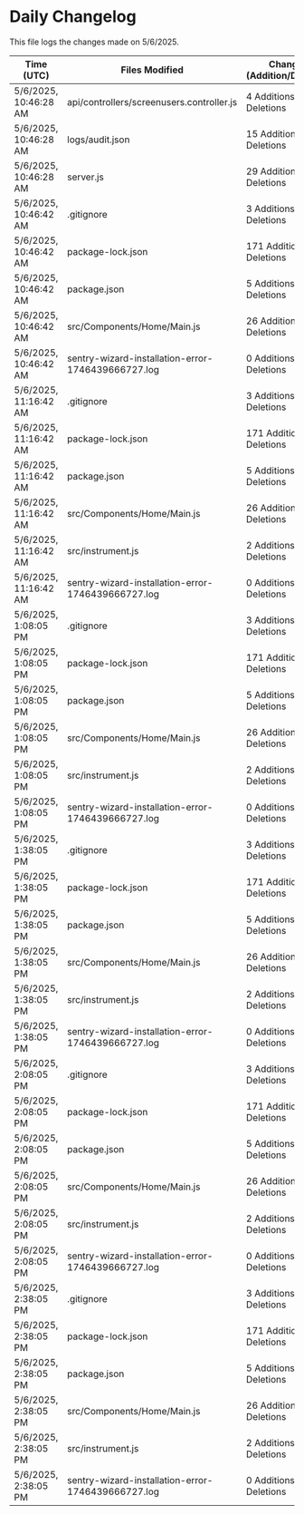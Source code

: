 # Daily Changelog

This file logs the changes made on 5/6/2025.

| Time (UTC)             | Files Modified                    | Changes (Addition/Deletion) |
|------------------------|-----------------------------------|-----------------------------|
| 5/6/2025, 10:46:28 AM | api/controllers/screenusers.controller.js | 4 Additions & 4 Deletions |
| 5/6/2025, 10:46:28 AM | logs/audit.json | 15 Additions & 15 Deletions |
| 5/6/2025, 10:46:28 AM | server.js | 29 Additions & 28 Deletions |
| 5/6/2025, 10:46:42 AM | .gitignore | 3 Additions & 0 Deletions|
| 5/6/2025, 10:46:42 AM | package-lock.json | 171 Additions & 0 Deletions|
| 5/6/2025, 10:46:42 AM | package.json | 5 Additions & 3 Deletions|
| 5/6/2025, 10:46:42 AM | src/Components/Home/Main.js | 26 Additions & 20 Deletions|
| 5/6/2025, 10:46:42 AM | sentry-wizard-installation-error-1746439666727.log | 0 Additions & 0 Deletions|
| 5/6/2025, 11:16:42 AM | .gitignore | 3 Additions & 0 Deletions|
| 5/6/2025, 11:16:42 AM | package-lock.json | 171 Additions & 0 Deletions|
| 5/6/2025, 11:16:42 AM | package.json | 5 Additions & 3 Deletions|
| 5/6/2025, 11:16:42 AM | src/Components/Home/Main.js | 26 Additions & 20 Deletions|
| 5/6/2025, 11:16:42 AM | src/instrument.js | 2 Additions & 2 Deletions|
| 5/6/2025, 11:16:42 AM | sentry-wizard-installation-error-1746439666727.log | 0 Additions & 0 Deletions|
| 5/6/2025, 1:08:05 PM | .gitignore | 3 Additions & 0 Deletions|
| 5/6/2025, 1:08:05 PM | package-lock.json | 171 Additions & 0 Deletions|
| 5/6/2025, 1:08:05 PM | package.json | 5 Additions & 3 Deletions|
| 5/6/2025, 1:08:05 PM | src/Components/Home/Main.js | 26 Additions & 20 Deletions|
| 5/6/2025, 1:08:05 PM | src/instrument.js | 2 Additions & 2 Deletions|
| 5/6/2025, 1:08:05 PM | sentry-wizard-installation-error-1746439666727.log | 0 Additions & 0 Deletions|
| 5/6/2025, 1:38:05 PM | .gitignore | 3 Additions & 0 Deletions|
| 5/6/2025, 1:38:05 PM | package-lock.json | 171 Additions & 0 Deletions|
| 5/6/2025, 1:38:05 PM | package.json | 5 Additions & 3 Deletions|
| 5/6/2025, 1:38:05 PM | src/Components/Home/Main.js | 26 Additions & 20 Deletions|
| 5/6/2025, 1:38:05 PM | src/instrument.js | 2 Additions & 2 Deletions|
| 5/6/2025, 1:38:05 PM | sentry-wizard-installation-error-1746439666727.log | 0 Additions & 0 Deletions|
| 5/6/2025, 2:08:05 PM | .gitignore | 3 Additions & 0 Deletions|
| 5/6/2025, 2:08:05 PM | package-lock.json | 171 Additions & 0 Deletions|
| 5/6/2025, 2:08:05 PM | package.json | 5 Additions & 3 Deletions|
| 5/6/2025, 2:08:05 PM | src/Components/Home/Main.js | 26 Additions & 20 Deletions|
| 5/6/2025, 2:08:05 PM | src/instrument.js | 2 Additions & 2 Deletions|
| 5/6/2025, 2:08:05 PM | sentry-wizard-installation-error-1746439666727.log | 0 Additions & 0 Deletions|
| 5/6/2025, 2:38:05 PM | .gitignore | 3 Additions & 0 Deletions|
| 5/6/2025, 2:38:05 PM | package-lock.json | 171 Additions & 0 Deletions|
| 5/6/2025, 2:38:05 PM | package.json | 5 Additions & 3 Deletions|
| 5/6/2025, 2:38:05 PM | src/Components/Home/Main.js | 26 Additions & 20 Deletions|
| 5/6/2025, 2:38:05 PM | src/instrument.js | 2 Additions & 2 Deletions|
| 5/6/2025, 2:38:05 PM | sentry-wizard-installation-error-1746439666727.log | 0 Additions & 0 Deletions|
